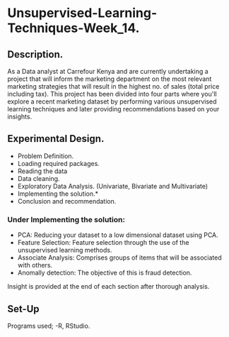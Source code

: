 # Unsupervised-Learning-Techniques-Week_14.
## Description.
As a Data analyst at Carrefour Kenya and are currently undertaking a project that will inform the marketing department on the most relevant marketing strategies
that will result in the highest no. of sales (total price including tax). This project has been divided into four parts where you'll explore a recent marketing dataset
by performing various unsupervised learning techniques and later providing recommendations based on your insights.
## Experimental Design.
- Problem Definition.
- Loading required packages.
- Reading the data
- Data cleaning.
- Exploratory Data Analysis. (Univariate, Bivariate and Multivariate)
- Implementing the solution.*
- Conclusion and recommendation.
### Under Implementing the solution:
- PCA: Reducing your dataset to a low dimensional dataset using PCA. 
- Feature Selection: Feature selection through the use of the unsupervised learning methods. 
- Associate Analysis: Comprises groups of items that will be associated with others. 
- Anomally detection: The objective of this is fraud detection.

 Insight is provided at the end of each section after thorough analysis.
## Set-Up
Programs used; -R, RStudio.
